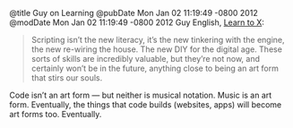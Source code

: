 @title Guy on Learning
@pubDate Mon Jan 02 11:19:49 -0800 2012
@modDate Mon Jan 02 11:19:49 -0800 2012
Guy English, <a href="http://kickingbear.com/blog/archives/272">Learn to X</a>:

>Scripting isn’t the new literacy, it’s the new tinkering with the engine, the new re-wiring the house. The new DIY for the digital age. These sorts of skills are incredibly valuable, but they’re not now, and certainly won’t be in the future, anything close to being an art form that stirs our souls.

Code isn’t an art form — but neither is musical notation. Music is an art form. Eventually, the things that code builds (websites, apps) will become art forms too. Eventually.
